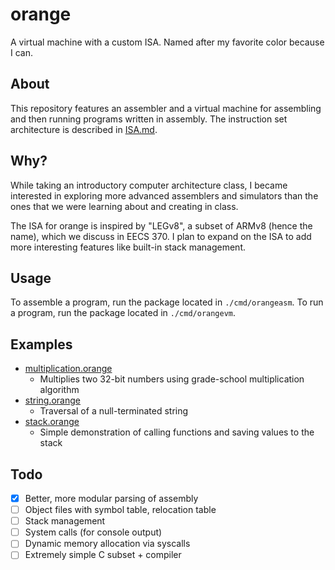 # orange

A virtual machine with a custom ISA. Named after my favorite color because I can.

## About

This repository features an assembler and a virtual machine for assembling and then running programs written in assembly. The instruction set architecture is described in [ISA.md](ISA.md).

## Why?

While taking an introductory computer architecture class, I became interested in exploring more advanced assemblers and simulators than the ones that we were learning about and creating in class.

The ISA for orange is inspired by "LEGv8", a subset of ARMv8 (hence the name), which we discuss in EECS 370. I plan to expand on the ISA to add more interesting features like built-in stack management. 

## Usage

To assemble a program, run the package located in `./cmd/orangeasm`. To run a program, run the package located in `./cmd/orangevm`.

## Examples

- [multiplication.orange](./programs/multiplication.orange)
  - Multiplies two 32-bit numbers using grade-school multiplication algorithm
- [string.orange](./programs/string.orange)
  - Traversal of a null-terminated string
- [stack.orange](./programs/stack.orange)
  - Simple demonstration of calling functions and saving values to the stack

## Todo

- [x] Better, more modular parsing of assembly
- [ ] Object files with symbol table, relocation table
- [ ] Stack management
- [ ] System calls (for console output)
- [ ] Dynamic memory allocation via syscalls
- [ ] Extremely simple C subset + compiler
